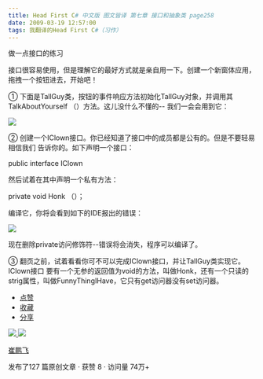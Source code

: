 ```yaml
---
title: Head First C# 中文版 图文皆译 第七章 接口和抽象类 page258
date: 2009-03-19 12:57:00
tags: 我翻译的Head First C#（习作）
---
```

做一点接口的练习

  

接口很容易使用，但是理解它的最好方式就是亲自用一下。创建一个新窗体应用，拖拽一个按钮进去，开始吧！

  

①  下面是TallGuy类，按钮的事件响应方法初始化TallGuy对象，并调用其TalkAboutYourself  （）方法。这儿没什么不懂的--
我们一会会用到它：

  

![](https://p-blog.csdn.net/images/p_blog_csdn_net/cuipengfei1/EntryImages/20090319/2009-03-19_12-45-30.jpg)

②  创建一个IClown接口。你已经知道了接口中的成员都是公有的。但是不要轻易相信我们  告诉你的。如下声明一个接口：

  

public interface IClown

  

然后试着在其中声明一个私有方法：

  

private void Honk  （）；

  

编译它，你将会看到如下的IDE报出的错误：

  

![](https://p-blog.csdn.net/images/p_blog_csdn_net/cuipengfei1/EntryImages/20090319/2009-03-19_12-49-34.jpg)

现在删除private访问修饰符--错误将会消失，程序可以编译了。

  

③  翻页之前，试着看看你可不可以完成IClown接口，并让TallGuy类实现它。IClown接口
要有一个无参的返回值为void的方法，叫做Honk，还有一个只读的strig属性，叫做FunnyThingIHave，它只有get访问器没有set访问器。

  * [ 点赞  ](javascript:;)
  * [ 收藏  ](javascript:;)
  * [ 分享 ](javascript:;)

[ ![](https://profile.csdnimg.cn/5/2/5/3_cuipengfei1)
![](https://g.csdnimg.cn/static/user-reg-year/1x/11.png)
](https://blog.csdn.net/cuipengfei1)

[ 崔鹏飞 ](https://blog.csdn.net/cuipengfei1)

发布了127 篇原创文章  ·  获赞 8  ·  访问量 74万+

